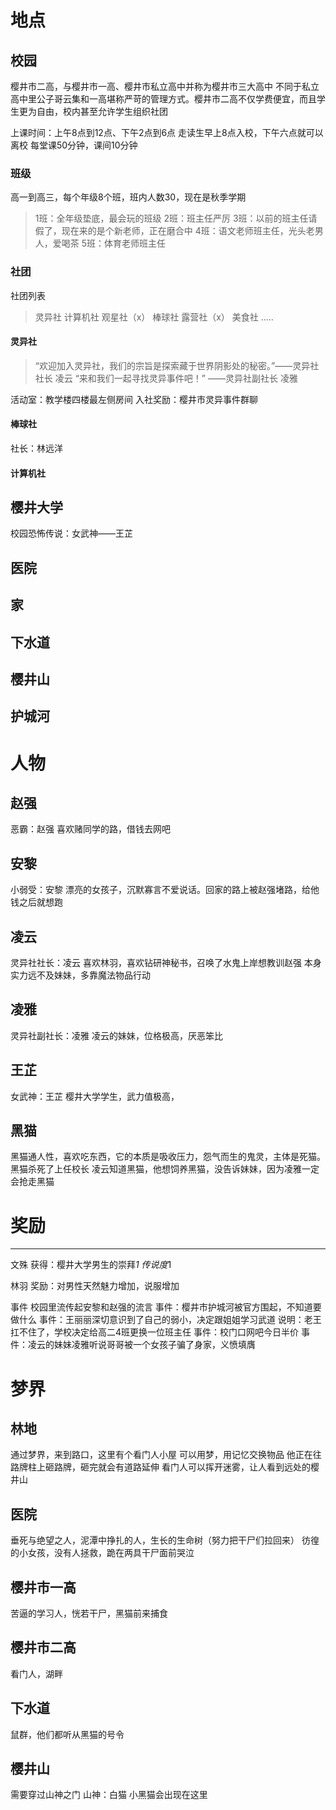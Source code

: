 # 地点
## 校园
樱井市二高，与樱井市一高、樱井市私立高中并称为樱井市三大高中
不同于私立高中里公子哥云集和一高堪称严苛的管理方式。樱井市二高不仅学费便宜，而且学生更为自由，校内甚至允许学生组织社团

上课时间：上午8点到12点、下午2点到6点
走读生早上8点入校，下午六点就可以离校
每堂课50分钟，课间10分钟



### 班级
高一到高三，每个年级8个班，班内人数30，现在是秋季学期
> 1班：全年级垫底，最会玩的班级
> 2班：班主任严厉
> 3班：以前的班主任请假了，现在来的是个新老师，正在磨合中
> 4班：语文老师班主任，光头老男人，爱喝茶
> 5班：体育老师班主任

### 社团
社团列表
> 灵异社
> 计算机社
> 观星社（x）
> 棒球社
> 露营社（x）
> 美食社
> .....
#### 灵异社
> “欢迎加入灵异社，我们的宗旨是探索藏于世界阴影处的秘密。”——灵异社社长 凌云
> “来和我们一起寻找灵异事件吧！” ——灵异社副社长 凌雅  
 
活动室：教学楼四楼最左侧房间
入社奖励：樱井市灵异事件群聊

#### 棒球社
社长：林远洋



#### 计算机社

## 樱井大学
校园恐怖传说：女武神——王芷


## 医院


## 家
## 下水道
## 樱井山
## 护城河

# 人物
## 赵强
恶霸：赵强
	喜欢赌同学的路，借钱去网吧

## 安黎
小弱受：安黎
	漂亮的女孩子，沉默寡言不爱说话。回家的路上被赵强堵路，给他钱之后就想跑

## 凌云
灵异社社长：凌云
喜欢林羽，喜欢钻研神秘书，召唤了水鬼上岸想教训赵强
本身实力远不及妹妹，多靠魔法物品行动

## 凌雅
灵异社副社长：凌雅
凌云的妹妹，位格极高，厌恶笨比

## 王芷
女武神：王芷
	樱井大学学生，武力值极高，

## 黑猫
黑猫通人性，喜欢吃东西，它的本质是吸收压力，怨气而生的鬼灵，主体是死猫。
黑猫杀死了上任校长
凌云知道黑猫，他想饲养黑猫，没告诉妹妹，因为凌雅一定会抢走黑猫



# 奖励
---
文殊
获得：樱井大学男生的崇拜*1 传说度*1



林羽
奖励：对男性天然魅力增加，说服增加



事件
校园里流传起安黎和赵强的流言
事件：樱井市护城河被官方围起，不知道要做什么
事件：王丽丽深切意识到了自己的弱小，决定跟姐姐学习武道
说明：老王扛不住了，学校决定给高二4班更换一位班主任
事件：校门口网吧今日半价
事件：凌云的妹妹凌雅听说哥哥被一个女孩子骗了身家，义愤填膺

# 梦界
## 林地
通过梦界，来到路口，这里有个看门人小屋
可以用梦，用记忆交换物品
他正在往路牌柱上砸路牌，砸完就会有道路延伸
看门人可以挥开迷雾，让人看到远处的樱井山
## 医院
垂死与绝望之人，泥潭中挣扎的人，生长的生命树（努力把干尸们拉回来）
彷徨的小女孩，没有人拯救，跪在两具干尸面前哭泣
## 樱井市一高
苦逼的学习人，恍若干尸，黑猫前来捕食
## 樱井市二高
看门人，湖畔
## 下水道
鼠群，他们都听从黑猫的号令
## 樱井山
需要穿过山神之门
山神：白猫
小黑猫会出现在这里